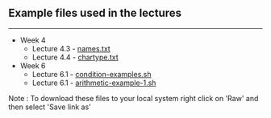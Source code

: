 ## Example files used in the lectures
___

* Week 4
  - Lecture 4.3 - [names.txt](names.txt) 
  - Lecture 4.4 - [chartype.txt](chartype.txt)
* Week 6
  - Lecture 6.1 - [condition-examples.sh](condition-examples.sh)
  - Lecture 6.1 - [arithmetic-example-1.sh](arithmitic-example-1.sh)

Note : To download these files to your local system right click on 'Raw' and then select 'Save link as'
